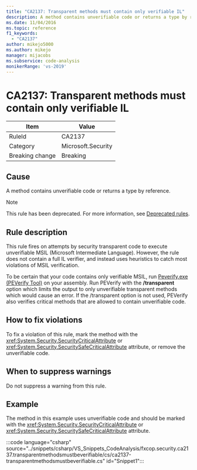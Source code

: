 ```yaml
---
title: "CA2137: Transparent methods must contain only verifiable IL"
description: A method contains unverifiable code or returns a type by reference.
ms.date: 11/04/2016
ms.topic: reference
f1_keywords:
  - "CA2137"
author: mikejo5000
ms.author: mikejo
manager: mijacobs
ms.subservice: code-analysis
monikerRange: 'vs-2019'
---
```


# CA2137: Transparent methods must contain only verifiable IL

|Item|Value|
|-|-|
|RuleId|CA2137|
|Category|Microsoft.Security|
|Breaking change|Breaking|

## Cause

A method contains unverifiable code or returns a type by reference.

> [!NOTE]
> This rule has been deprecated. For more information, see [Deprecated rules](fxcop-unported-deprecated-rules.md).

## Rule description

This rule fires on attempts by security transparent code to execute unverifiable MSIL (Microsoft Intermediate Language). However, the rule does not contain a full IL verifier, and instead uses heuristics to catch most violations of MSIL verification.

To be certain that your code contains only verifiable MSIL, run [Peverify.exe (PEVerify Tool)](/dotnet/framework/tools/peverify-exe-peverify-tool) on your assembly. Run PEVerify with the **/transparent** option which limits the output to only unverifiable transparent methods which would cause an error. If the /transparent option is not used, PEVerify also verifies critical methods that are allowed to contain unverifiable code.

## How to fix violations

To fix a violation of this rule, mark the method with the <xref:System.Security.SecurityCriticalAttribute> or <xref:System.Security.SecuritySafeCriticalAttribute> attribute, or remove the unverifiable code.

## When to suppress warnings

Do not suppress a warning from this rule.

## Example

The method in this example uses unverifiable code and should be marked with the <xref:System.Security.SecurityCriticalAttribute> or <xref:System.Security.SecuritySafeCriticalAttribute> attribute.

:::code language="csharp" source="../snippets/csharp/VS_Snippets_CodeAnalysis/fxcop.security.ca2137.transparentmethodsmustbeverifiable/cs/ca2137-transparentmethodsmustbeverifiable.cs" id="Snippet1":::
